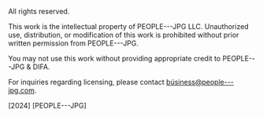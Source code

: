 All rights reserved.

This work is the intellectual property of PEOPLE---JPG LLC. Unauthorized use, distribution, or modification of this work is prohibited without prior written permission from PEOPLE---JPG.

You may not use this work without providing appropriate credit to PEOPLE---JPG & DIFA.

For inquiries regarding licensing, please contact búsiness@people---jpg.com.

[2024] [PEOPLE---JPG]
